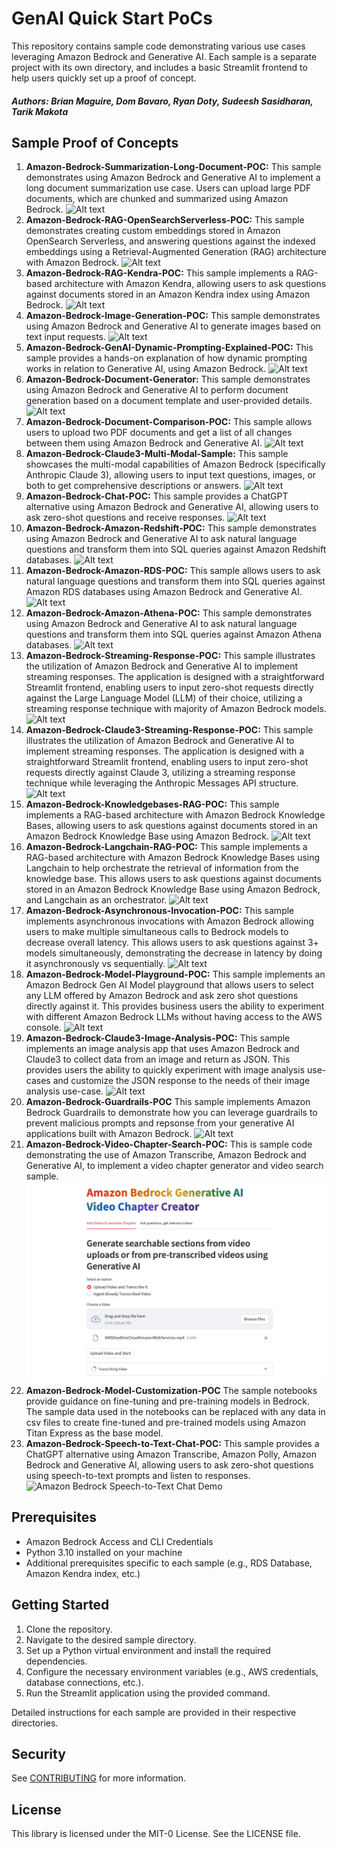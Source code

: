 # GenAI Quick Start PoCs

This repository contains sample code demonstrating various use cases leveraging Amazon Bedrock and Generative AI. Each sample is a separate project with its own directory, and includes a basic Streamlit frontend to help users quickly set up a proof of concept.

##### Authors: Brian Maguire, Dom Bavaro, Ryan Doty, Sudeesh Sasidharan, Tarik Makota

## Sample Proof of Concepts

1. **Amazon-Bedrock-Summarization-Long-Document-POC:**
   This sample demonstrates using Amazon Bedrock and Generative AI to implement a long document summarization use case. Users can upload large PDF documents, which are chunked and summarized using Amazon Bedrock.
   ![Alt text](amazon-bedrock-summarization-long-document-poc/images/demo.gif)
2. **Amazon-Bedrock-RAG-OpenSearchServerless-POC:**
   This sample demonstrates creating custom embeddings stored in Amazon OpenSearch Serverless, and answering questions against the indexed embeddings using a Retrieval-Augmented Generation (RAG) architecture with Amazon Bedrock.
   ![Alt text](amazon-bedrock-rag-opensearch-serverless-poc/images/demo.gif)
3. **Amazon-Bedrock-RAG-Kendra-POC:**
   This sample implements a RAG-based architecture with Amazon Kendra, allowing users to ask questions against documents stored in an Amazon Kendra index using Amazon Bedrock.
   ![Alt text](amazon-bedrock-rag-kendra-poc/images/demo.gif)
4. **Amazon-Bedrock-Image-Generation-POC:**
   This sample demonstrates using Amazon Bedrock and Generative AI to generate images based on text input requests.
   ![Alt text](amazon-bedrock-image-generation-poc/images/demo.gif)
5. **Amazon-Bedrock-GenAI-Dynamic-Prompting-Explained-POC:**
   This sample provides a hands-on explanation of how dynamic prompting works in relation to Generative AI, using Amazon Bedrock.
   ![Alt text](amazon-bedrock-genai-dynamic-prompting-explained-poc/images/demo.gif)
6. **Amazon-Bedrock-Document-Generator:**
   This sample demonstrates using Amazon Bedrock and Generative AI to perform document generation based on a document template and user-provided details.
   ![Alt text](amazon-bedrock-document-generator-poc/images/demo.gif)
7. **Amazon-Bedrock-Document-Comparison-POC:**
   This sample allows users to upload two PDF documents and get a list of all changes between them using Amazon Bedrock and Generative AI.
   ![Alt text](amazon-bedrock-document-comparison-poc/images/demo.gif)
8. **Amazon-Bedrock-Claude3-Multi-Modal-Sample:**
   This sample showcases the multi-modal capabilities of Amazon Bedrock (specifically Anthropic Claude 3), allowing users to input text questions, images, or both to get comprehensive descriptions or answers.
   ![Alt text](amazon-bedrock-claude3-multi-modal-poc/images/demo.gif)
9. **Amazon-Bedrock-Chat-POC:**
   This sample provides a ChatGPT alternative using Amazon Bedrock and Generative AI, allowing users to ask zero-shot questions and receive responses.
   ![Alt text](amazon-bedrock-chat-poc/images/demo.gif)
10. **Amazon-Bedrock-Amazon-Redshift-POC:**
    This sample demonstrates using Amazon Bedrock and Generative AI to ask natural language questions and transform them into SQL queries against Amazon Redshift databases.
    ![Alt text](amazon-bedrock-amazon-redshift-poc/images/demo.gif)
11. **Amazon-Bedrock-Amazon-RDS-POC:**
    This sample allows users to ask natural language questions and transform them into SQL queries against Amazon RDS databases using Amazon Bedrock and Generative AI.
    ![Alt text](amazon-bedrock-amazon-rds-poc/images/demo.gif)
12. **Amazon-Bedrock-Amazon-Athena-POC:**
    This sample demonstrates using Amazon Bedrock and Generative AI to ask natural language questions and transform them into SQL queries against Amazon Athena databases.
    ![Alt text](amazon-bedrock-amazon-athena-poc/images/demo.gif)
13. **Amazon-Bedrock-Streaming-Response-POC:** 
    This sample illustrates the utilization of Amazon Bedrock and Generative AI to implement streaming responses. The application is designed with a straightforward Streamlit frontend, enabling users to input zero-shot requests directly against the Large Language Model (LLM) of their choice, utilizing a streaming response technique with majority of Amazon Bedrock models.
    ![Alt text](amazon-bedrock-streaming-response-poc/images/demo.gif)
14. **Amazon-Bedrock-Claude3-Streaming-Response-POC:** 
    This sample illustrates the utilization of Amazon Bedrock and Generative AI to implement streaming responses. The application is designed with a straightforward Streamlit frontend, enabling users to input zero-shot requests directly against Claude 3, utilizing a streaming response technique while leveraging the Anthropic Messages API structure.
    ![Alt text](amazon-bedrock-claude3-streaming-response-poc/images/demo.gif)
15. **Amazon-Bedrock-Knowledgebases-RAG-POC:** 
    This sample implements a RAG-based architecture with Amazon Bedrock Knowledge Bases, allowing users to ask questions against documents stored in an Amazon Bedrock Knowledge Base using Amazon Bedrock.
    ![Alt text](amazon-bedrock-knowledgebases-rag-poc/images/demo.gif)
16. **Amazon-Bedrock-Langchain-RAG-POC:** 
    This sample implements a RAG-based architecture with Amazon Bedrock Knowledge Bases using Langchain to help orchestrate the retrieval of information from the knowledge base. This allows users to ask questions against documents stored in an Amazon Bedrock Knowledge Base using Amazon Bedrock, and Langchain as an orchestrator.
    ![Alt text](amazon-bedrock-langchain-rag-poc/images/demo.gif)
17. **Amazon-Bedrock-Asynchronous-Invocation-POC:** 
    This sample implements asynchronous invocations with Amazon Bedrock allowing users to make multiple simultaneous calls to Bedrock models to decrease overall latency. This allows users to ask questions against 3+ models simultaneously, demonstrating the decrease in latency by doing it asynchronously vs sequentially.
    ![Alt text](amazon-bedrock-asynchronous-invocation-poc/images/demo.gif)
18. **Amazon-Bedrock-Model-Playground-POC:** 
    This sample implements an Amazon Bedrock Gen AI Model playground that allows users to select any LLM offered by Amazon Bedrock and ask zero shot questions directly against it. This provides business users the ability to experiment with different Amazon Bedrock LLMs without having access to the AWS console.
    ![Alt text](amazon-bedrock-model-playground-poc/images/demo.gif)
19. **Amazon-Bedrock-Claude3-Image-Analysis-POC:** 
    This sample implements an image analysis app that uses Amazon Bedrock and Claude3 to collect data from an image and return as JSON. This provides users the ability to quickly experiment with image analysis use-cases and customize the JSON response to the needs of their image analysis use-case.
    ![Alt text](amazon-bedrock-claude3-image-analysis-poc/images/demo.gif)
20. **Amazon-Bedrock-Guardrails-POC**
    This sample implements Amazon Bedrock Guardrails to demonstrate how you can leverage guardrails to prevent malicious prompts and repsonse from your generative AI applications built with Amazon Bedrock.
    ![Alt text](amazon-bedrock-guardrails-poc/images/demo.gif)
21. **Amazon-Bedrock-Video-Chapter-Search-POC:**
    This is sample code demonstrating the use of Amazon Transcribe, Amazon Bedrock and Generative AI, to implement a video chapter generator and video search sample.
    ![Amazon Bedrock Video Chapter Creator POC Demo](amazon-bedrock-video-chapter-creator-poc/images/demo.gif)
22. **Amazon-Bedrock-Model-Customization-POC**
    The sample notebooks provide guidance on fine-tuning and pre-training models in Bedrock.
    The sample data used in the notebooks can be replaced with any data in csv files to create  fine-tuned and pre-trained models using Amazon Titan Express as the base model.
23. **Amazon-Bedrock-Speech-to-Text-Chat-POC:**
    This sample provides a ChatGPT alternative using Amazon Transcribe, Amazon Polly, Amazon Bedrock and Generative AI, allowing users to ask zero-shot questions using speech-to-text prompts and listen to responses.
    ![Amazon Bedrock Speech-to-Text Chat Demo](amazon-bedrock-speech-to-text-chat-poc/images/demo.gif)
    
## Prerequisites

- Amazon Bedrock Access and CLI Credentials
- Python 3.10 installed on your machine
- Additional prerequisites specific to each sample (e.g., RDS Database, Amazon Kendra index, etc.)

## Getting Started

1. Clone the repository.
2. Navigate to the desired sample directory.
3. Set up a Python virtual environment and install the required dependencies.
4. Configure the necessary environment variables (e.g., AWS credentials, database connections, etc.).
5. Run the Streamlit application using the provided command.

Detailed instructions for each sample are provided in their respective directories.

## Security

See [CONTRIBUTING](CONTRIBUTING.md#security-issue-notifications) for more information.

## License

This library is licensed under the MIT-0 License. See the LICENSE file.

